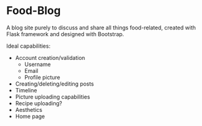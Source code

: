 # Food-Blog
A blog site purely to discuss and share all things food-related, created with Flask framework and designed with Bootstrap.

Ideal capabilities:
- Account creation/validation
  - Username
  - Email
  - Profile picture
- Creating/deleting/editing posts
- Timeline
- Picture uploading capabilities
- Recipe uploading?
- Aesthetics
- Home page
